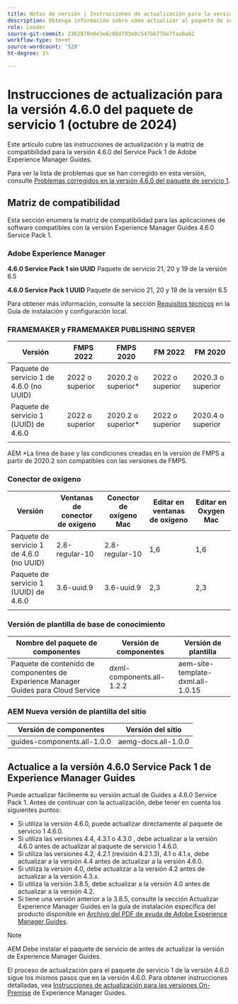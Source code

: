 ```yaml
---
title: Notas de versión | Instrucciones de actualización para la versión de Adobe Experience Manager Guides 4.6.0 Service Pack 1
description: Obtenga información sobre cómo actualizar al paquete de servicio 1 versión 4.6.0 de Adobe Experience Manager Guides
role: Leader
source-git-commit: 2362870e0e3e6c08df03e8c547bb77de7faa0a02
workflow-type: tm+mt
source-wordcount: '529'
ht-degree: 1%

---
```


# Instrucciones de actualización para la versión 4.6.0 del paquete de servicio 1 (octubre de 2024)

Este artículo cubre las instrucciones de actualización y la matriz de compatibilidad para la versión 4.6.0 del Service Pack 1 de Adobe Experience Manager Guides.

Para ver la lista de problemas que se han corregido en esta versión, consulte [Problemas corregidos en la versión 4.6.0 del paquete de servicio 1](fixed-issues-4-6-0-sp1.md).

## Matriz de compatibilidad

Esta sección enumera la matriz de compatibilidad para las aplicaciones de software compatibles con la versión Experience Manager Guides 4.6.0 Service Pack 1.

### Adobe Experience Manager

**4.6.0 Service Pack 1 sin UUID**
Paquete de servicio 21, 20 y 19 de la versión 6.5

**4.6.0 Service Pack 1 UUID**
Paquete de servicio 21, 20 y 19 de la versión 6.5

Para obtener más información, consulte la sección [Requisitos técnicos](../install-guide/download-install-technical-requirements.md) en la Guía de instalación y configuración local.

### FRAMEMAKER y FRAMEMAKER PUBLISHING SERVER

| Versión | FMPS 2022 | FMPS 2020 | FM 2022 | FM 2020 |
| --- | --- | --- | --- | --- |
| Paquete de servicio 1 de 4.6.0 (no UUID) | 2022 o superior | 2020.2 o superior* | 2022 o superior | 2020.3 o superior |
| Paquete de servicio 1 (UUID) de 4.6.0 | 2022 o superior | 2020.2 o superior* | 2022 o superior | 2020.4 o superior |
| | | | |

AEM *La línea de base y las condiciones creadas en la versión de FMPS a partir de 2020.2 son compatibles con las versiones de FMPS.

### Conector de oxígeno

| Versión | Ventanas de conector de oxígeno | Conector de oxígeno Mac | Editar en ventanas de oxígeno | Editar en Oxygen Mac |
| --- | --- | --- |--- |--- |
| Paquete de servicio 1 de 4.6.0 (no UUID) | 2.8-regular-10 | 2.8-regular-10 | 1,6 | 1,6 |
| Paquete de servicio 1 (UUID) de 4.6.0 | 3.6-uuid.9 | 3.6-uuid.9 | 2,3 | 2,3 |
|  |  |   |

### Versión de plantilla de base de conocimiento

| Nombre del paquete de componentes | Versión de componentes | Versión de plantilla |
|---|---|---|
| Paquete de contenido de componentes de Experience Manager Guides para Cloud Service | dxml-components.all-1.2.2 | aem-site-template-dxml.all-1.0.15 |

### AEM Nueva versión de plantilla del sitio

| Versión de componentes | Versión del sitio |
|---|---|
| guides-components.all-1.0.0 | aemg-docs.all-1.0.0 |

## Actualice a la versión 4.6.0 Service Pack 1 de Experience Manager Guides

Puede actualizar fácilmente su versión actual de Guides a 4.6.0 Service Pack 1. Antes de continuar con la actualización, debe tener en cuenta los siguientes puntos:

- Si utiliza la versión 4.6.0, puede actualizar directamente al paquete de servicio 1 4.6.0.
- Si utiliza las versiones 4.4, 4.3.1 o 4.3.0 , debe actualizar a la versión 4.6.0 antes de actualizar al paquete de servicio 1 4.6.0.
- Si utiliza las versiones 4.2, 4.2.1 (revisión 4.2.1.3), 4.1 o 4.1.x, debe actualizar a la versión 4.4 antes de actualizar a la versión 4.6.0.
- Si utiliza la versión 4.0, debe actualizar a la versión 4.2 antes de actualizar a la versión 4.3.x.
- Si utiliza la versión 3.8.5, debe actualizar a la versión 4.0 antes de actualizar a la versión 4.2.
- Si tiene una versión anterior a la 3.8.5, consulte la sección Actualizar Experience Manager Guides en la guía de instalación específica del producto disponible en [Archivo del PDF de ayuda de Adobe Experience Manager Guides](https://helpx.adobe.com/xml-documentation-for-experience-manager/archive.html).

>[!NOTE]
>
>AEM Debe instalar el paquete de servicio de antes de actualizar la versión de Experience Manager Guides.

El proceso de actualización para el paquete de servicio 1 de la versión 4.6.0 sigue los mismos pasos que en la versión 4.6.0. Para obtener instrucciones detalladas, vea [Instrucciones de actualización para las versiones On-Premise](../install-guide/upgrade-xml-documentation.md) de Experience Manager Guides.

